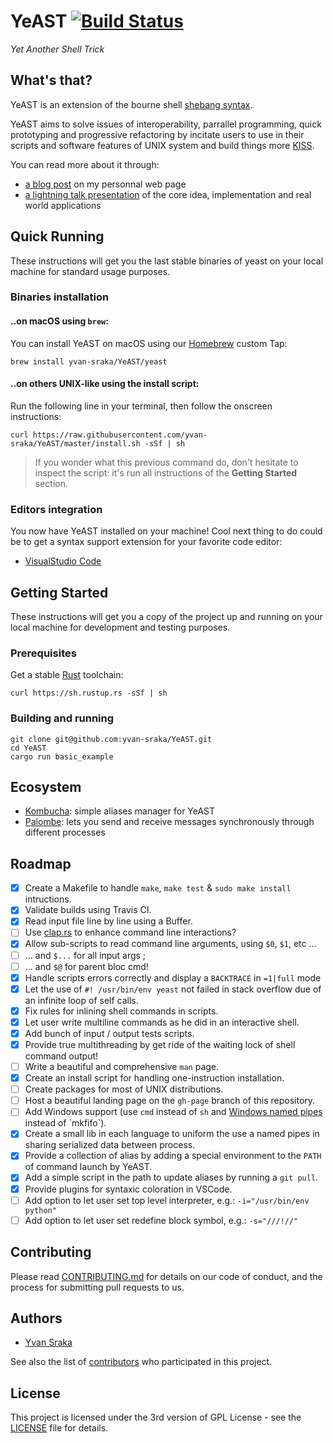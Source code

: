 # YeAST [![Build Status](https://travis-ci.org/yvan-sraka/YeAST.svg?branch=master)](https://travis-ci.org/yvan-sraka/YeAST)

_Yet Another Shell Trick_

## What's that?

YeAST is an extension of the bourne shell [shebang syntax](https://en.wikipedia.org/wiki/Shebang_(Unix)).

YeAST aims to solve issues of interoperability, parrallel programming, quick prototyping and progressive refactoring by incitate users to use in their scripts and software features of UNIX system and build things more [KISS](https://en.wikipedia.org/wiki/KISS_principle).

You can read more about it through:

- [a blog post](https://yvan-sraka.github.io/2018/06/13/yeast.html) on my personnal web page
- [a lightning talk presentation](https://raw.githubusercontent.com/yvan-sraka/yvan-sraka.github.io/master/YeAST.pdf) of the core idea, implementation and real world applications

## Quick Running

These instructions will get you the last stable binaries of yeast on your local machine for standard usage purposes.

### Binaries installation

#### ..on macOS using `brew`:

You can install YeAST on macOS using our [Homebrew](https://brew.sh/) custom Tap:

```shell
brew install yvan-sraka/YeAST/yeast
```

#### ..on others UNIX-like using the install script:

Run the following line in your terminal, then follow the onscreen instructions:

```shell
curl https://raw.githubusercontent.com/yvan-sraka/YeAST/master/install.sh -sSf | sh
```

> If you wonder what this previous command do, don't hesitate to inspect the script: it's run all instructions of the **Getting Started** section.

### Editors integration

You now have YeAST installed on your machine! Cool next thing to do could be to get a syntax support extension for your favorite code editor:

- [VisualStudio Code](https://marketplace.visualstudio.com/items?itemName=yvan-sraka.yeast)

## Getting Started

These instructions will get you a copy of the project up and running on your local machine for development and testing purposes.

### Prerequisites

Get a stable [Rust](https://www.rust-lang.org/) toolchain:

```shell
curl https://sh.rustup.rs -sSf | sh
```

### Building and running

```shell
git clone git@github.com:yvan-sraka/YeAST.git
cd YeAST
cargo run basic_example
```

## Ecosystem

- [Kombucha](https://github.com/yvan-sraka/Kombucha): simple aliases manager for YeAST
- [Palombe](https://github.com/yvan-sraka/Palombe): lets you send and receive messages synchronously through different processes

## Roadmap

- [x] Create a Makefile to handle `make`, `make test` & `sudo make install` intructions.
- [x] Validate builds using Travis CI.
- [x] Read input file line by line using a Buffer.
- [ ] Use [clap.rs](https://github.com/kbknapp/clap-rs) to enhance command line interactions?
- [x] Allow sub-scripts to read command line arguments, using `$0`, `$1`, etc ...
- [ ] ... and `$...` for all input args ;
- [ ] ... and `$@` for parent bloc cmd!
- [x] Handle scripts errors correctly and display a `BACKTRACE` in `=1|full` mode
- [x] Let the use of `#! /usr/bin/env yeast` not failed in stack overflow due of an infinite loop of self calls.
- [x] Fix rules for inlining shell commands in scripts.
- [x] Let user write multiline commands as he did in an interactive shell.
- [x] Add bunch of input / output tests scripts.
- [x] Provide true multithreading by get ride of the waiting lock of shell command output!
- [ ] Write a beautiful and comprehensive `man` page.
- [x] Create an install script for handling one-instruction installation.
- [ ] Create packages for most of UNIX distributions.
- [ ] Host a beautiful landing page on the `gh-page` branch of this repository.
- [ ] Add Windows support (use `cmd` instead of `sh` and [Windows named pipes](https://msdn.microsoft.com/en-us/library/windows/desktop/aa365590(v=vs.85).aspx) instead of `mkfifo`).
- [x] Create a small lib in each language to uniform the use a named pipes in sharing serialized data between process.
- [x] Provide a collection of alias by adding a special environment to the `PATH` of command launch by YeAST.
- [x] Add a simple script in the path to update aliases by running a `git pull`.
- [x] Provide plugins for syntaxic coloration in VSCode.
- [ ] Add option to let user set top level interpreter, e.g.: `-i="/usr/bin/env python"`
- [ ] Add option to let user set redefine block symbol, e.g.: `-s="///!//"`

## Contributing

Please read [CONTRIBUTING.md](https://github.com/yvan-sraka/YeAST/blob/master/CONTRIBUTING.md) for details on our code of conduct, and the process for submitting pull requests to us.

## Authors

* [Yvan Sraka](https://github.com/yvan-sraka)

See also the list of [contributors](https://github.com/yvan-sraka/YeAST/graphs/contributors) who participated in this project.

## License

This project is licensed under the 3rd version of GPL License - see the [LICENSE](https://github.com/yvan-sraka/YeAST/blob/master/LICENSE) file for details.
